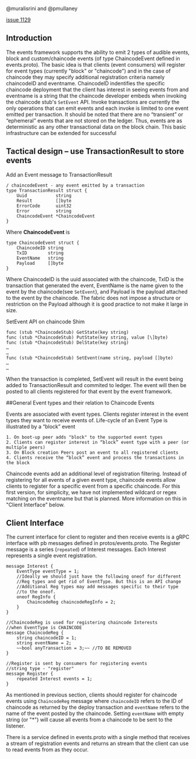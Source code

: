 
@muralisrini and @pmullaney

[issue 1129](https://github.com/hyperledger/fabric/issues/1129)

## Introduction

The events framework supports the ability to emit 2 types of audible events, block and custom/chaincode events (of type ChaincodeEvent defined in events.proto). The basic idea is that clients (event consumers) will register for event types (currently "block" or "chaincode") and in the case of chaincode they may specify additional registration criteria namely chaincodeID and eventname. ChaincodeID indentifies the specific chaincode deployment that the client has interest in seeing events from and eventname is a string that the chaincode developer embeds when invoking the chaincode stub's `SetEvent` API. Invoke transactions are currently the only operations that can emit events and each invoke is limited to one event emitted per transaction. It should be noted that there are no “transient” or “ephemeral” events that are not stored on the ledger. Thus, events are as deterministic as any other transactional data on the block chain. This basic infrastructure can be extended for successful

## Tactical design – use TransactionResult to store events

Add an Event message to TransactionResult

```
/ chaincodeEvent - any event emitted by a transaction
type TransactionResult struct {
	Uuid           string          
	Result         []byte
	ErrorCode      uint32
	Error          string
	ChaincodeEvent *ChaincodeEvent
}
```
Where **ChaincodeEvent** is

```
type ChaincodeEvent struct {
	ChaincodeID string 
	TxID        string 
	EventName   string 
	Payload     []byte
}
```

Where ChaincodeID is the uuid associated with the chaincode, TxID is the transaction that generated the event, EventName is the name given to the event by the chaincode(see `SetEvent`), and Payload is the payload attached to the event by the chaincode. The fabric does not impose a structure or restriction on the Payload although it is good practice to not make it large in size.

SetEvent API on chaincode Shim

```
func (stub *ChaincodeStub) GetState(key string)
func (stub *ChaincodeStub) PutState(key string, value [\]byte)
func (stub *ChaincodeStub) DelState(key string)
…
…
func (stub *ChaincodeStub) SetEvent(name string, payload []byte)
…
…
```

When the transaction is completed, SetEvent will result in the event being added to TransactionResult and commited to ledger. The event will then be posted to all clients registered for that event by the event framework.


##General Event types and their relation to Chaincode Events


Events are associated with event types. Clients register interest in the event types they want to receive events of.
Life-cycle of an Event Type is illustrated by a “block” event

	1. On boot-up peer adds "block" to the supported event types
	2. Clients can register interest in “block” event type with a peer (or multiple peers)
	3. On Block creation Peers post an event to all registered clients
	4. Clients receive the “block” event and process the transactions in the block

Chaincode events add an additional level of registration filtering. Instead of registering for all events of a given event type, chaincode events allow clients to register for a specific event from a specific chaincode. For this first version, for simplicity, we have not implemented wildcard or regex matching on the eventname but that is planned. More information on this in "Client Interface" below.

## Client Interface

The current interface for client to register and then receive events is a gRPC interface with pb messages defined in protos/events.proto. The Register message is a series (`repeated`) of Interest messages. Each Interest represents a single event registration.

```
message Interest {
    EventType eventType = 1;
    //Ideally we should just have the following oneof for different
    //Reg types and get rid of EventType. But this is an API change
    //Additional Reg types may add messages specific to their type
    //to the oneof.
    oneof RegInfo {
        ChaincodeReg chaincodeRegInfo = 2;
    }
}

//ChaincodeReg is used for registering chaincode Interests
//when EventType is CHAINCODE
message ChaincodeReg {
    string chaincodeID = 1;
    string eventName = 2;
    ~~bool anyTransaction = 3;~~ //TO BE REMOVED
}

//Register is sent by consumers for registering events
//string type - "register"
message Register {
    repeated Interest events = 1;
}

```

As mentioned in previous section, clients should register for chaincode events using `ChaincodeReg` message where `chaincodeID` refers to the ID of chaincode as returned by the deploy transaction and `eventName` refers to the name of the event posted by the chaincode.  Setting `eventName` with empty string (or "*") will cause all events from a chaincode to be sent to the listener. 

There is a service defined in events.proto with a single method that receives a stream of registration events and returns an stream that the client can use to read events from as they occur.

